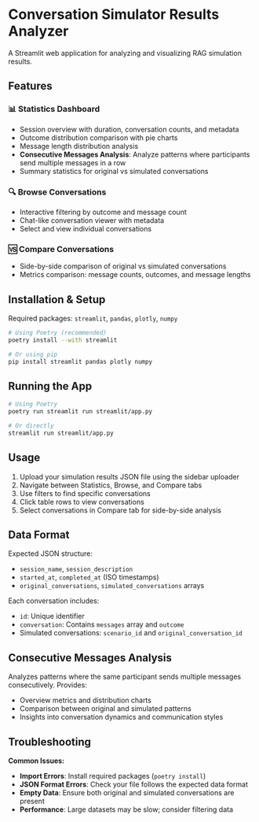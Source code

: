 # Conversation Simulator Results Analyzer

A Streamlit web application for analyzing and visualizing RAG simulation results.

## Features

### 📊 Statistics Dashboard
- Session overview with duration, conversation counts, and metadata
- Outcome distribution comparison with pie charts
- Message length distribution analysis
- **Consecutive Messages Analysis**: Analyze patterns where participants send multiple messages in a row
- Summary statistics for original vs simulated conversations

### 🔍 Browse Conversations
- Interactive filtering by outcome and message count
- Chat-like conversation viewer with metadata
- Select and view individual conversations

### 🆚 Compare Conversations
- Side-by-side comparison of original vs simulated conversations
- Metrics comparison: message counts, outcomes, and message lengths

## Installation & Setup

Required packages: `streamlit`, `pandas`, `plotly`, `numpy`

```bash
# Using Poetry (recommended)
poetry install --with streamlit

# Or using pip
pip install streamlit pandas plotly numpy
```

## Running the App

```bash
# Using Poetry
poetry run streamlit run streamlit/app.py

# Or directly
streamlit run streamlit/app.py
```

## Usage

1. Upload your simulation results JSON file using the sidebar uploader
2. Navigate between Statistics, Browse, and Compare tabs
3. Use filters to find specific conversations
4. Click table rows to view conversations
5. Select conversations in Compare tab for side-by-side analysis

## Data Format

Expected JSON structure:
- `session_name`, `session_description`
- `started_at`, `completed_at` (ISO timestamps)
- `original_conversations`, `simulated_conversations` arrays

Each conversation includes:
- `id`: Unique identifier
- `conversation`: Contains `messages` array and `outcome`
- Simulated conversations: `scenario_id` and `original_conversation_id`

## Consecutive Messages Analysis

Analyzes patterns where the same participant sends multiple messages consecutively. Provides:
- Overview metrics and distribution charts
- Comparison between original and simulated patterns
- Insights into conversation dynamics and communication styles

## Troubleshooting

**Common Issues:**
- **Import Errors**: Install required packages (`poetry install`)
- **JSON Format Errors**: Check your file follows the expected data format
- **Empty Data**: Ensure both original and simulated conversations are present
- **Performance**: Large datasets may be slow; consider filtering data
